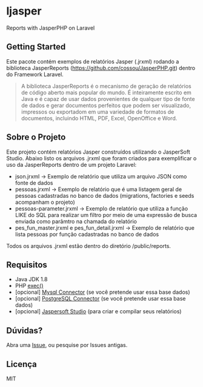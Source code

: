 # ljasper
Reports with JasperPHP on Laravel

## Getting Started
Este pacote contém exemplos de relatórios Jasper (.jrxml) rodando a biblioteca JasperReports (https://github.com/cossou/JasperPHP.git) dentro do Framework Laravel. 

> A biblioteca JasperReports é o mecanismo de geração de relatórios de código aberto mais popular do mundo. É inteiramente escrito em Java e é capaz de usar dados provenientes de qualquer tipo de fonte de dados e gerar documentos perfeitos que podem ser visualizado, impressos ou exportadom em uma variedade de formatos de documentos, incluindo HTML, PDF, Excel, OpenOffice e Word.

## Sobre o Projeto
Este projeto contém relatórios Jasper construídos utilizando o JasperSoft Studio. Abaixo listo os arquivos .jrxml que foram criados para exemplificar o uso da JasperReports dentro de um projeto Laravel:

* json.jrxml -> Exemplo de relatório que utiliza um arquivo JSON como fonte de dados
* pessoas.jrxml -> Exemplo de relatório que é uma listagem geral de pessoas cadastradas no banco de dados (migrations, factories e seeds acompanham o projeto)
* pessoas-parameter.jrxml -> Exemplo de relatório que utiliza a função LIKE do SQL para realizar um filtro por meio de uma expressão de busca enviada como parâmtro na chamada do relatório
* pes_fun_master.jrxml e pes_fun_detail.jrxml -> Exemplo de relatório que lista pessoas por função cadastradas no banco de dados

Todos os arquivos .jrxml estão dentro do diretório /public/reports.

## Requisitos

* Java JDK 1.8
* PHP [exec()](http://php.net/manual/function.exec.php)
* [opcional] [Mysql Connector](http://dev.mysql.com/downloads/connector/j/) (se você pretende usar essa base dados)
* [opcional] [PostgreSQL Connector](https://jdbc.postgresql.org/download.html) (se você pretende usar essa base dados)
* [opcional] [Jaspersoft Studio](http://community.jaspersoft.com/project/jaspersoft-studio) (para criar e compilar seus relatórios)



## Dúvidas?

Abra uma [Issue](https://github.com/phcayres/ljasper/issues), ou pesquise por Issues antigas.

## Licença

MIT

